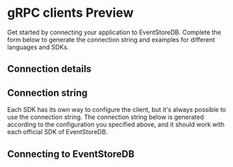 # gRPC clients <badge>Preview</badge>

Get started by connecting your application to EventStoreDB. Complete the form below to generate the connection string and examples for different languages and SDKs.

## Connection details

<Connection></Connection>

## Connection string

Each SDK has its own way to configure the client, but it's always possible to use the connection string. The connection string below is generated according to the configuration you specified above, and it should work with each official SDK of EventStoreDB.

<ConnectionString></ConnectionString>


## Connecting to EventStoreDB

